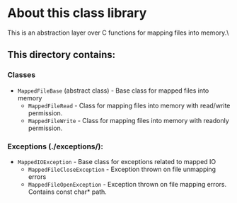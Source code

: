# About this class library
This is an abstraction layer over C functions for mapping files into memory.\
## This directory contains:
### Classes
- `MappedFileBase` (abstract class) - Base class for mapped files into memory
  - `MappedFileRead`  - Class for mapping files into memory with read/write permission.
  - `MappedFileWrite` - Class for mapping files into memory with readonly permission.
### Exceptions (./exceptions/): 
- `MappedIOException` - Base class for exceptions related to mapped IO 
  - `MappedFileCloseException` - Exception thrown on file unmapping errors 
  - `MappedFileOpenException`  - Exception thrown on file mapping errors. Contains const char* path.
